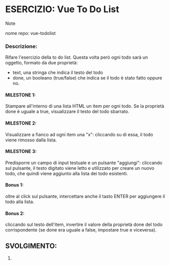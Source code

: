 # ESERCIZIO: Vue To Do List

> [!NOTE]
>
> nome repo: vue-todolist

### Descrizione:
Rifare l'esercizio della to do list.
Questa volta però ogni todo sarà un oggetto, formato da due proprietà:
- text, una stringa che indica il testo del todo
- done, un booleano (true/false) che indica se il todo è stato fatto oppure no.

#### MILESTONE 1:
Stampare all'interno di una lista HTML un item per ogni todo.
Se la proprietà done è uguale a true, visualizzare il testo del todo sbarrato.

#### MILESTONE 2:
Visualizzare a fianco ad ogni item una "x": cliccando su di essa, il todo viene rimosso dalla lista.

#### MILESTONE 3:
Predisporre un campo di input testuale e un pulsante "aggiungi": cliccando sul pulsante, il testo digitato viene letto e utilizzato per creare un nuovo todo, che quindi viene aggiunto alla lista dei todo esistenti.

#### Bonus 1:
oltre al click sul pulsante, intercettare anche il tasto ENTER per aggiungere il todo alla lista.

#### Bonus 2:
cliccando sul testo dell'item, invertire il valore della proprietà done del todo corrispondente (se done era uguale a false, impostare true e viceversa).

## SVOLGIMENTO:
1. 